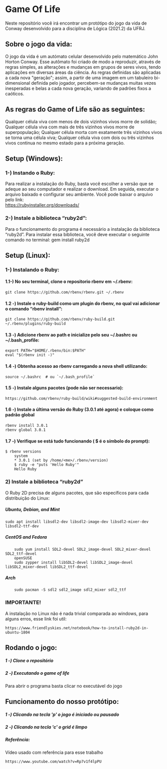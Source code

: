 # Game Of Life
Neste repositório você irá encontrar um protótipo do jogo da vida de Conway desenvolvido para a disciplina de Lógica (2021.2) da UFRJ.

## Sobre o jogo da vida:
O jogo da vida é um autómato celular desenvolvido pelo matemático John Horton Conway. Esse autômato foi criado de modo a reproduzir, através de regras simples, as alterações e mudanças em grupos de seres vivos, tendo aplicações em diversas áreas da ciência. As regras definidas são aplicadas a cada nova "geração"; assim, a partir de uma imagem em um tabuleiro bi-dimensional definida pelo jogador, percebem-se mudanças muitas vezes inesperadas e belas a cada nova geração, variando de padrões fixos a caóticos.

## As regras do Game of Life são as seguintes:
Qualquer célula viva com menos de dois vizinhos vivos morre de solidão;
Qualquer célula viva com mais de três vizinhos vivos morre de superpopulação;
Qualquer célula morta com exatamente três vizinhos vivos se torna uma célula viva;
Qualquer célula viva com dois ou três vizinhos vivos continua no mesmo estado para a próxima geração.
 

## Setup (Windows):
### 1-) Instando o Ruby:
Para realizar a instalação do Ruby, basta você escolher a versão que se adeque ao seu computador e realizar o download. Em seguida, executar o arquivo baixado e configurar seu ambiente. Você pode baixar o arquivo pelo link:  
https://rubyinstaller.org/downloads/
 
### 2-) Instale a biblioteca “ruby2d”:
Para o funcionamento do programa é necessário a instalação da biblioteca “ruby2d”. Para instalar essa biblioteca, você deve executar o seguinte comando no terminal:
gem install ruby2d

## Setup (Linux):
### 1-) Instalando o Ruby:
#### 1.1-) No seu terminal, clone o repositorio rbenv em ~/.rbenv:
        
	git clone https://github.com/rbenv/rbenv.git ~/.rbenv
        

#### 1.2 -) Instale o ruby-build como um plugin do rbenv, no qual vai adicionar o comando “rbenv install”:
        
	git clone https://github.com/rbenv/ruby-build.git ~/.rbenv/plugins/ruby-build
        
	
#### 1.3 -) Adicione rbenv ao path e inicialize pelo seu ~/.bashrc ou  ~/.bash_profile:
       
	export PATH="$HOME/.rbenv/bin:$PATH"
	eval "$(rbenv init -)"
         
#### 1.4 -) Obtenha acesso ao rbenv carregando a nova shell utilizando:
         
	source ~/.bashrc  # ou `~/.bash_profile`
        
#### 1.5 -) Instale alguns pacotes (pode não ser necessario):
          
	https://github.com/rbenv/ruby-build/wiki#suggested-build-environment
          
#### 1.6 -) Instale a última versão do Ruby (3.0.1 até agora) e coloque como padrão global

 	rbenv install 3.0.1
	rbenv global 3.0.1
        
#### 1.7 -) Verifique se está tudo funcionando ( $ é o símbolo do prompt):
         
	$ rbenv versions
        system
        * 3.0.1 (set by /home/<me>/.rbenv/version)
        $ ruby -e "puts 'Hello Ruby'"
        Hello Ruby
        
### 2) Instale a biblioteca “ruby2d”
O Ruby 2D precisa de alguns pacotes, que são específicos para cada distribuição do Linux:
##### Ubuntu, Debian, and Mint
        
	sudo apt install libsdl2-dev libsdl2-image-dev libsdl2-mixer-dev libsdl2-ttf-dev
       
##### CentOS and Fedora

        sudo yum install SDL2-devel SDL2_image-devel SDL2_mixer-devel SDL2_ttf-devel
        openSUSE
        sudo zypper install libSDL2-devel libSDL2_image-devel libSDL2_mixer-devel libSDL2_ttf-devel
         
##### Arch
    
        sudo pacman -S sdl2 sdl2_image sdl2_mixer sdl2_ttf
       
 
### IMPORTANTE!
A instalação no Linux não é nada trivial comparada ao windows, para alguns erros, esse link foi util:
	
	https://www.friendlyskies.net/notebook/how-to-install-ruby2d-in-ubuntu-1804


## Rodando o jogo: 
##### 1 -) Clone o repositório
##### 2 -) Executando o game of life
Para abrir o programa basta clicar no executável do jogo

## Funcionamento do nosso protótipo:
##### 1 -) Clicando na tecla 'p' o jogo é iniciado ou pausado
##### 2 -) Clicando na tecla 'c' o grid é limpo

##### Referência:
Vídeo usado com referência para esse trabalho

	https://www.youtube.com/watch?v=Rp7v1f4lpPU

